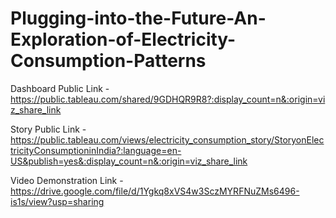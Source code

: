# Plugging-into-the-Future-An-Exploration-of-Electricity-Consumption-Patterns


Dashboard Public Link - https://public.tableau.com/shared/9GDHQR9R8?:display_count=n&:origin=viz_share_link

Story Public Link - https://public.tableau.com/views/electricity_consumption_story/StoryonElectricityConsumptioninIndia?:language=en-US&publish=yes&:display_count=n&:origin=viz_share_link

Video Demonstration Link - https://drive.google.com/file/d/1Ygkq8xVS4w3SczMYRFNuZMs6496-is1s/view?usp=sharing
